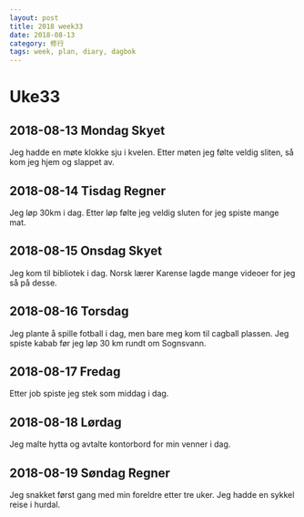 ```yaml
---
layout: post
title: 2018 week33
date: 2018-08-13
category: 修行
tags: week, plan, diary, dagbok
---
```

# Uke33

## 2018-08-13 Mondag Skyet

Jeg hadde en møte klokke sju i kvelen. Etter møten jeg følte veldig sliten, så kom jeg hjem og slappet av.

## 2018-08-14 Tisdag Regner

Jeg løp 30km i dag. Etter løp følte jeg veldig sluten for jeg spiste mange mat.

## 2018-08-15 Onsdag Skyet

Jeg kom til bibliotek i dag. Norsk lærer Karense lagde mange videoer for jeg så på desse.

## 2018-08-16 Torsdag

Jeg plante å spille fotball i dag, men bare meg kom til cagball plassen. Jeg spiste kabab før jeg løp 30 km rundt om Sognsvann.

## 2018-08-17 Fredag

Etter job spiste jeg stek som middag i dag.

## 2018-08-18 Lørdag

Jeg malte hytta og avtalte kontorbord for min venner i dag.

## 2018-08-19 Søndag Regner

Jeg snakket først gang med min foreldre etter tre uker. Jeg hadde en sykkel reise i hurdal.

